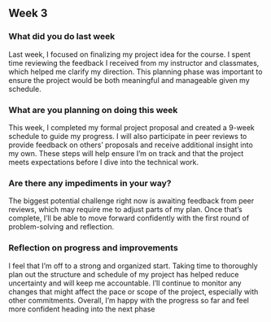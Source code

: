 ## Week 3 

### What did you do last week ###
Last week, I focused on finalizing my project idea for the course. I spent time reviewing the feedback I received from my instructor and classmates, which helped me clarify my direction. This planning phase was important to ensure the project would be both meaningful and manageable given my schedule. 
### What are you planning on doing this week ###
This week, I completed my formal project proposal and created a 9-week schedule to guide my progress. I will also participate in peer reviews to provide feedback on others’ proposals and receive additional insight into my own. These steps will help ensure I’m on track and that the project meets expectations before I dive into the technical work.
### Are there any impediments in your way? ###
The biggest potential challenge right now is awaiting feedback from peer reviews, which may require me to adjust parts of my plan. Once that’s complete, I’ll be able to move forward confidently with the first round of problem-solving and reflection.
### Reflection on progress and improvements ###
I feel that I’m off to a strong and organized start. Taking time to thoroughly plan out the structure and schedule of my project has helped reduce uncertainty and will keep me accountable. I’ll continue to monitor any changes that might affect the pace or scope of the project, especially with other commitments. Overall, I’m happy with the progress so far and feel more confident heading into the next phase
